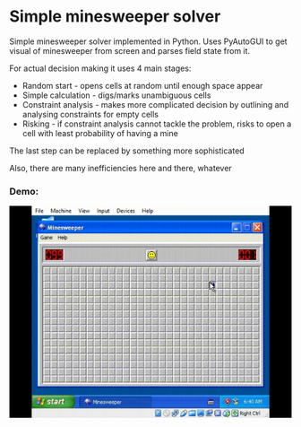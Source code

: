 # Simple minesweeper solver

Simple minesweeper solver implemented in Python. Uses PyAutoGUI to get visual of 
minesweeper from screen and parses field state from it.

For actual decision making it uses 4 main stages:

* Random start - opens cells at random until enough space appear
* Simple calculation - digs/marks unambiguous cells
* Constraint analysis - makes more complicated decision by outlining and analysing constraints 
for empty cells
* Risking - if constraint analysis cannot tackle the problem, risks to open a cell with
least probability of having a mine

The last step can be replaced by something more sophisticated

Also, there are many inefficiencies here and there, whatever

### Demo:

![](https://raw.githubusercontent.com/modelflat/minesweeper-solver/master/img/minesweeper.gif)


